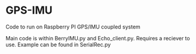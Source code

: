 # GPS-IMU
Code to run on Raspberry PI GPS/IMU coupled system


Main code is within BerryIMU.py and Echo_client.py. Requires a reciever to use. Example can be found in SerialRec.py